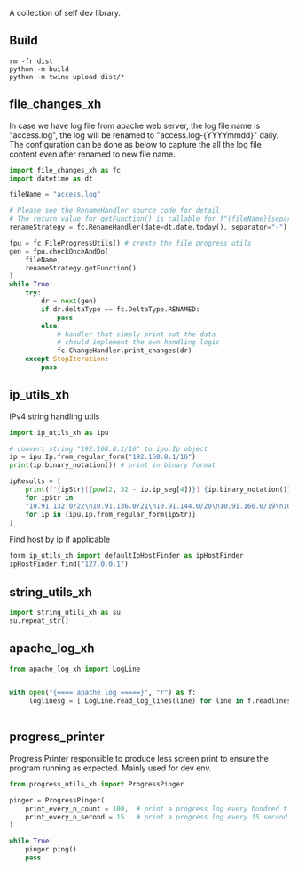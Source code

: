 A collection of self dev library.

## Build
```shell
rm -fr dist
python -m build
python -m twine upload dist/*
```

## file_changes_xh

In case we have log file from apache web server, the log file name is "access.log", the log will be renamed to "access.log-{YYYYmmdd}" daily. \
The configuration can be done as below to capture the all the log file content even after renamed to new file name. 
```python
import file_changes_xh as fc
import datetime as dt

fileName = "access.log"

# Please see the RenameHandler source code for detail
# The return value for getFunction() is callable for f"{fileName}{separator}{date}"
renameStrategy = fc.RenameHandler(date=dt.date.today(), separator="-")

fpu = fc.FileProgressUtils() # create the file progress utils
gen = fpu.checkOnceAndDo(
    fileName, 
    renameStrategy.getFunction()
)
while True:
    try:
        dr = next(gen)
        if dr.deltaType == fc.DeltaType.RENAMED:
            pass
        else:
            # handler that simply print out the data
            # should implement the own handling logic 
            fc.ChangeHandler.print_changes(dr)
    except StopIteration:
        pass
```

## ip_utils_xh

IPv4 string handling utils
```python
import ip_utils_xh as ipu

# convert string "192.168.8.1/16" to ipu.Ip object
ip = ipu.Ip.from_regular_form("192.168.8.1/16")    
print(ip.binary_notation()) # print in binary format

ipResults = [
    print(f"{ipStr}[{pow(2, 32 - ip.ip_seg[4])}] {ip.binary_notation()}")
    for ipStr in
    "10.91.132.0/22\n10.91.136.0/21\n10.91.144.0/20\n10.91.160.0/19\n10.91.196.0/22\n10.91.200.0/21\n10.91.208.0/20\n10.91.224.0/19".split("\n")
    for ip in [ipu.Ip.from_regular_form(ipStr)]
]
```

Find host by ip if applicable
```python
form ip_utils_xh import defaultIpHostFinder as ipHostFinder
ipHostFinder.find("127.0.0.1")
```

## string_utils_xh

```python
import string_utils_xh as su
su.repeat_str()
```

## apache_log_xh
```python
from apache_log_xh import LogLine


with open("{==== apache log =====}", "r") as f:
     loglinesg = [ LogLine.read_log_lines(line) for line in f.readlines() ]
    
```

## progress_printer
Progress Printer responsible to produce less screen print to ensure the program running as expected.
Mainly used for dev env.
```python
from progress_utils_xh import ProgressPinger

pinger = ProgressPinger(
    print_every_n_count = 100,  # print a progress log every hundred times call ping method
    print_every_n_second = 15   # print a progress log every 15 second if not meeting 100 record processing
)

while True:
    pinger.ping()
    pass
```